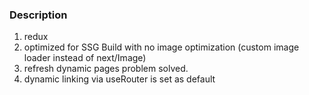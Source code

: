 ### Description

1. redux
2. optimized for SSG Build with no image optimization (custom image loader instead of next/Image)
3. refresh dynamic pages problem solved.
4. dynamic linking via useRouter is set as default

